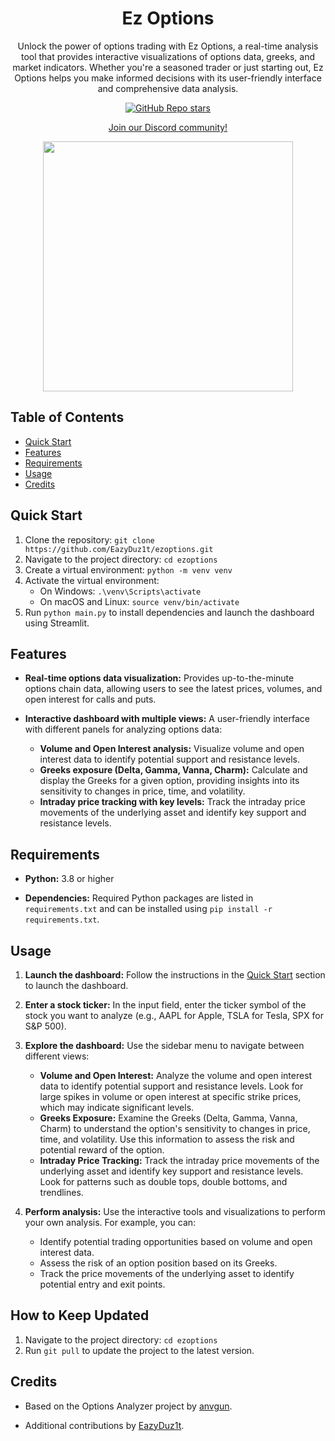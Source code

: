 <div align="center">
  <h1>Ez Options</h1>
  <p>Unlock the power of options trading with Ez Options, a real-time analysis tool that provides interactive visualizations of options data, greeks, and market indicators. Whether you're a seasoned trader or just starting out, Ez Options helps you make informed decisions with its user-friendly interface and comprehensive data analysis.</p>
  <a href="https://github.com/EazyDuz1t/EzOptions">
    <img src="https://img.shields.io/github/stars/EazyDuz1t/EzOptions" alt="GitHub Repo stars"/>
  </a>
  <p>
    <a href="https://discord.gg/QaDqgzrfz7">Join our Discord community!</a>
  </p>
</div>

<div align="center">
  <img src="https://i.imgur.com/8hT2LZ4.png" width="400">
</div>

## Table of Contents

- [Quick Start](#quick-start)
- [Features](#features)
- [Requirements](#requirements)
- [Usage](#usage)
- [Credits](#credits)

## Quick Start

1.  Clone the repository: `git clone https://github.com/EazyDuz1t/ezoptions.git`
2.  Navigate to the project directory: `cd ezoptions`
3.  Create a virtual environment: `python -m venv venv`
4.  Activate the virtual environment:
    *   On Windows: `.\venv\Scripts\activate`
    *   On macOS and Linux: `source venv/bin/activate`
5.  Run `python main.py` to install dependencies and launch the dashboard using Streamlit.

## Features

-   **Real-time options data visualization:** Provides up-to-the-minute options chain data, allowing users to see the latest prices, volumes, and open interest for calls and puts.

-   **Interactive dashboard with multiple views:** A user-friendly interface with different panels for analyzing options data:

    *   **Volume and Open Interest analysis:** Visualize volume and open interest data to identify potential support and resistance levels.
    *   **Greeks exposure (Delta, Gamma, Vanna, Charm):** Calculate and display the Greeks for a given option, providing insights into its sensitivity to changes in price, time, and volatility.
    *   **Intraday price tracking with key levels:** Track the intraday price movements of the underlying asset and identify key support and resistance levels.

## Requirements

-   **Python:** 3.8 or higher

-   **Dependencies:** Required Python packages are listed in `requirements.txt` and can be installed using `pip install -r requirements.txt`.

## Usage

1.  **Launch the dashboard:** Follow the instructions in the [Quick Start](#quick-start) section to launch the dashboard.

2.  **Enter a stock ticker:** In the input field, enter the ticker symbol of the stock you want to analyze (e.g., AAPL for Apple, TSLA for Tesla, SPX for S\&P 500).

3.  **Explore the dashboard:** Use the sidebar menu to navigate between different views:

    *   **Volume and Open Interest:** Analyze the volume and open interest data to identify potential support and resistance levels. Look for large spikes in volume or open interest at specific strike prices, which may indicate significant levels.
    *   **Greeks Exposure:** Examine the Greeks (Delta, Gamma, Vanna, Charm) to understand the option's sensitivity to changes in price, time, and volatility. Use this information to assess the risk and potential reward of the option.
    *   **Intraday Price Tracking:** Track the intraday price movements of the underlying asset and identify key support and resistance levels. Look for patterns such as double tops, double bottoms, and trendlines.

4.  **Perform analysis:** Use the interactive tools and visualizations to perform your own analysis. For example, you can:

    *   Identify potential trading opportunities based on volume and open interest data.
    *   Assess the risk of an option position based on its Greeks.
    *   Track the price movements of the underlying asset to identify potential entry and exit points.

## How to Keep Updated

1.  Navigate to the project directory: `cd ezoptions`
2.  Run `git pull` to update the project to the latest version.

## Credits

-   Based on the Options Analyzer project by [anvgun](https://github.com/anvgun/Options_Analyzer).

-   Additional contributions by [EazyDuz1t](https://github.com/EazyDuz1t).

